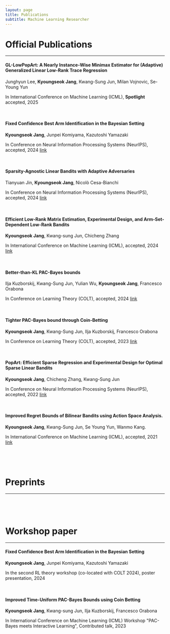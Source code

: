 ```yaml
---
layout: page
title: Publications
subtitle: Machine Learning Researcher
---
```


# Official Publications

_________________

#### GL-LowPopArt: A Nearly Instance-Wise Minimax Estimator for (Adaptive) Generalized Linear Low-Rank Trace Regression 

Junghyun Lee, **Kyoungseok Jang**, Kwang-Sung Jun, Milan Vojnovic, Se-Young Yun

In International Conference on Machine Learning (ICML), **Spotlight** accepted, 2025 

&nbsp;

#### Fixed Confidence Best Arm Identification in the Bayesian Setting 

**Kyoungseok Jang**, Junpei Komiyama, Kazutoshi Yamazaki

In Conference on Neural Information Processing Systems (NeurIPS), accepted, 2024 [link](https://arxiv.org/abs/2402.10429)

&nbsp;

#### Sparsity-Agnostic Linear Bandits with Adaptive Adversaries

Tianyuan Jin, **Kyoungseok Jang**, Nicolò Cesa-Bianchi

In Conference on Neural Information Processing Systems (NeurIPS), accepted, 2024 [link](https://arxiv.org/abs/2406.01192)

&nbsp;

#### Efficient Low-Rank Matrix Estimation, Experimental Design, and Arm-Set-Dependent Low-Rank Bandits

**Kyoungseok Jang**, Kwang-sung Jun, Chicheng Zhang

In International Conference on Machine Learning (ICML), accepted, 2024 [link](https://arxiv.org/abs/2402.11156) 

&nbsp;

#### Better-than-KL PAC-Bayes bounds

Ilja Kuzborskij, Kwang-Sung Jun, Yulian Wu, **Kyoungseok Jang**, Francesco Orabona

In Conference on Learning Theory (COLT), accepted, 2024 [link](https://arxiv.org/abs/2402.09201)

&nbsp;

#### Tighter PAC-Bayes bound through Coin-Betting

**Kyoungseok Jang**, Kwang-Sung Jun, Ilja Kuzborskij, Francesco Orabona

In Conference on Learning Theory (COLT), accepted, 2023 [link](https://arxiv.org/abs/2302.05829) 

&nbsp;

#### PopArt: Efficient Sparse Regression and Experimental Design for Optimal Sparse Linear Bandits

**Kyoungseok Jang**, Chicheng Zhang, Kwang-Sung Jun

In Conference on Neural Information Processing Systems (NeurIPS), accepted, 2022 [link](https://arxiv.org/abs/2210.15345)

&nbsp;

#### Improved Regret Bounds of Bilinear Bandits using Action Space Analysis.

**Kyoungseok Jang**, Kwang-Sung Jun, Se Young Yun, Wanmo Kang.

In International Conference on Machine Learning (ICML), accepted, 2021 [link](https://proceedings.mlr.press/v139/jang21a.html)

&nbsp;

&nbsp;

# Preprints

_________________

&nbsp;

&nbsp;

# Workshop paper

_________________

#### Fixed Confidence Best Arm Identification in the Bayesian Setting 

**Kyoungseok Jang**, Junpei Komiyama, Kazutoshi Yamazaki

In the second RL theory workshop (co-located with COLT 2024), poster presentation, 2024

&nbsp;

#### Improved Time-Uniform PAC-Bayes Bounds using Coin Betting

**Kyoungseok Jang**, Kwang-sung Jun, Ilja Kuzborskij, Francesco Orabona

In International Conference on Machine Learning (ICML) Workshop "PAC-Bayes meets Interactive Learning", Contributed talk, 2023
